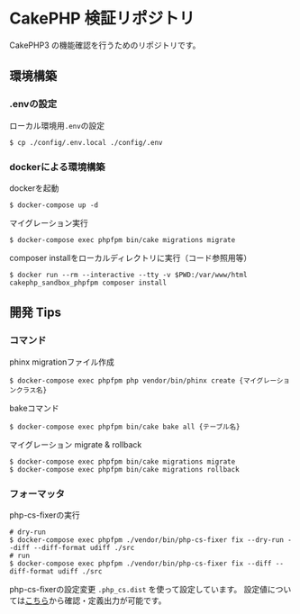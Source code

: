 # CakePHP 検証リポジトリ

CakePHP3 の機能確認を行うためのリポジトリです。

## 環境構築

### .envの設定

ローカル環境用`.env`の設定

```
$ cp ./config/.env.local ./config/.env
```

### dockerによる環境構築
dockerを起動

```
$ docker-compose up -d
```

マイグレーション実行

```
$ docker-compose exec phpfpm bin/cake migrations migrate
```

composer installをローカルディレクトリに実行（コード参照用等）

```
$ docker run --rm --interactive --tty -v $PWD:/var/www/html cakephp_sandbox_phpfpm composer install
```

## 開発 Tips

### コマンド
phinx migrationファイル作成

```
$ docker-compose exec phpfpm php vendor/bin/phinx create {マイグレーションクラス名}
```

bakeコマンド

```
$ docker-compose exec phpfpm bin/cake bake all {テーブル名}
```

マイグレーション migrate & rollback

```
$ docker-compose exec phpfpm bin/cake migrations migrate
$ docker-compose exec phpfpm bin/cake migrations rollback
```

### フォーマッタ

php-cs-fixerの実行
```
# dry-run
$ docker-compose exec phpfpm ./vendor/bin/php-cs-fixer fix --dry-run --diff --diff-format udiff ./src
# run
$ docker-compose exec phpfpm ./vendor/bin/php-cs-fixer fix --diff --diff-format udiff ./src
```

php-cs-fixerの設定変更
`.php_cs.dist` を使って設定しています。
設定値については[こちら](https://mlocati.github.io/php-cs-fixer-configurator/#version:2.16|configurator)から確認・定義出力が可能です。
